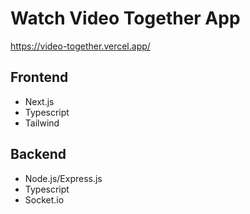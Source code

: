 # Watch Video Together App
https://video-together.vercel.app/

## Frontend
- Next.js
- Typescript
- Tailwind

## Backend
- Node.js/Express.js
- Typescript
- Socket.io
